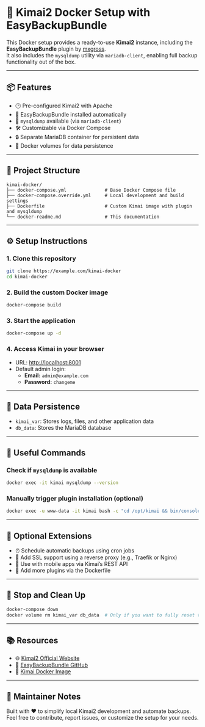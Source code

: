 # 🚀 Kimai2 Docker Setup with EasyBackupBundle

This Docker setup provides a ready-to-use **Kimai2** instance, including the **EasyBackupBundle** plugin by [mxgross](https://github.com/mxgross/EasyBackupBundle).  
It also includes the `mysqldump` utility via `mariadb-client`, enabling full backup functionality out of the box.

---

## 📦 Features  

- 🕒 Pre-configured Kimai2 with Apache
- 🔌 EasyBackupBundle installed automatically
- 💾 `mysqldump` available (via `mariadb-client`)
- 🛠️ Customizable via Docker Compose
- 🔒 Separate MariaDB container for persistent data
- 📂 Docker volumes for data persistence

---

## 📁 Project Structure

```
kimai-docker/
├── docker-compose.yml              # Base Docker Compose file
├── docker-compose.override.yml     # Local development and build settings
├── Dockerfile                      # Custom Kimai image with plugin and mysqldump
└── docker-readme.md                # This documentation
```

---

## ⚙️ Setup Instructions

### 1. Clone this repository

```bash
git clone https://example.com/kimai-docker
cd kimai-docker
```

### 2. Build the custom Docker image

```bash
docker-compose build
```

### 3. Start the application

```bash
docker-compose up -d
```

### 4. Access Kimai in your browser

- URL: [http://localhost:8001](http://localhost:8001)
- Default admin login:
  - **Email:** `admin@example.com`
  - **Password:** `changeme`

---

## 🔄 Data Persistence

- `kimai_var`: Stores logs, files, and other application data
- `db_data`: Stores the MariaDB database

---

## 🧪 Useful Commands

### Check if `mysqldump` is available

```bash
docker exec -it kimai mysqldump --version
```

### Manually trigger plugin installation (optional)

```bash
docker exec -u www-data -it kimai bash -c "cd /opt/kimai && bin/console kimai:bundle:install"
```

---

## 🧩 Optional Extensions

- ⏰ Schedule automatic backups using cron jobs
- 🔐 Add SSL support using a reverse proxy (e.g., Traefik or Nginx)
- 📱 Use with mobile apps via Kimai’s REST API
- 🧩 Add more plugins via the Dockerfile

---

## 🧼 Stop and Clean Up

```bash
docker-compose down
docker volume rm kimai_var db_data  # Only if you want to fully reset the environment
```

---

## 📚 Resources

- 🌐 [Kimai2 Official Website](https://www.kimai.org/)
- 📘 [EasyBackupBundle GitHub](https://github.com/mxgross/EasyBackupBundle)
- 🐋 [Kimai Docker Image](https://hub.docker.com/r/kimai/kimai2)

---

## 🙋 Maintainer Notes

Built with ❤️ to simplify local Kimai2 development and automate backups.  
Feel free to contribute, report issues, or customize the setup for your needs.
